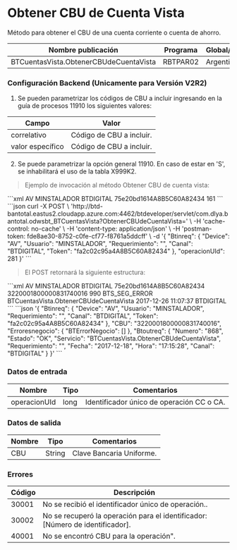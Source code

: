 # Obtener CBU de Cuenta Vista 

Método para obtener el CBU de una cuenta corriente o cuenta de ahorro. 

Nombre publicación | Programa | Global/País 
--------- | ----------- | ----------- 
BTCuentasVista.ObtenerCBUdeCuentaVista | RBTPAR02 | Argentina 

### Configuración Backend (Unicamente para Versión V2R2) 

1) Se pueden parametrizar los códigos de CBU a incluir ingresando en la guía de procesos 11910 los siguientes valores: 

Campo | Valor 
--------- | -----------  
correlativo | Código de CBU a incluir. 
valor específico | Código de CBU a incluir. 

2) Se puede parametrizar la opción general 11910. En caso de estar en 'S', se inhabilitará el uso de la tabla X999K2. 

> Ejemplo de invocación al método Obtener CBU de cuenta vista: 

<code-group> 
<code-block title="XML" active> 
```xml 
<soapenv:Envelope xmlns:soapenv="http://schemas.xmlsoap.org/soap/envelope/" xmlns:bts="http://uy.com.dlya.bantotal/BTSOA/"> 
   <soapenv:Header/> 
   <soapenv:Body> 
      <bts:BTCuentasVista.ObtenerCBUdeCuentaVista> 
         <bts:Btinreq> 
            <bts:Device>AV</bts:Device> 
            <bts:Usuario>MINSTALADOR</bts:Usuario> 
            <bts:Requerimiento/> 
            <bts:Canal>BTDIGITAL</bts:Canal> 
            <bts:Token>75e20bd1614A8B5C60A82434</bts:Token> 
         </bts:Btinreq> 
         <bts:operacionUId>161</bts:operacionUId> 
      </bts:BTCuentasVista.ObtenerCBUdeCuentaVista> 
   </soapenv:Body> 
</soapenv:Envelope> 
``` 
</code-block> 

<code-block title="JSON"> 
```json 
curl -X POST \ 
  'http://btd-bantotal.eastus2.cloudapp.azure.com:4462/btdeveloper/servlet/com.dlya.bantotal.odwsbt_BTCuentasVista?ObtenerCBUdeCuentaVista=' \ 
  -H 'cache-control: no-cache' \ 
  -H 'content-type: application/json' \ 
  -H 'postman-token: fde8ae30-8752-c0fe-cf77-f8761a5ddcff' \ 
  -d '{ 
	"Btinreq": { 
		"Device": "AV", 
		"Usuario": "MINSTALADOR", 
		"Requerimiento": "", 
		"Canal": "BTDIGITAL", 
		"Token": "fa2c02c95a4A8B5C60A82434" 
	}, 
    "operacionUId": 281 
}' 
``` 
</code-block> 
</code-group> 

> El POST retornará la siguiente estructura: 

<code-group> 
<code-block title="XML" active> 
```xml 
<SOAP-ENV:Envelope xmlns:SOAP-ENV="http://schemas.xmlsoap.org/soap/envelope/" xmlns:xsd="http://www.w3.org/2001/XMLSchema" xmlns:SOAP-ENC="http://schemas.xmlsoap.org/soap/encoding/" xmlns:xsi="http://www.w3.org/2001/XMLSchema-instance"> 
   <SOAP-ENV:Body> 
      <BTCuentasVista.ObtenerCBUdeCuentaVistaResponse xmlns="http://uy.com.dlya.bantotal/BTSOA/"> 
         <Btinreq> 
            <Device>AV</Device> 
            <Usuario>MINSTALADOR</Usuario> 
            <Requerimiento/> 
            <Canal>BTDIGITAL</Canal> 
            <Token>75e20bd1614A8B5C60A82434</Token> 
         </Btinreq> 
         <CBU>3220001800000831740016</CBU> 
         <Erroresnegocio></Erroresnegocio> 
         <Btoutreq> 
            <Numero>990</Numero> 
            <Estado>BTS_SEG_ERROR</Estado> 
            <Servicio>BTCuentasVista.ObtenerCBUdeCuentaVista</Servicio> 
            <Fecha>2017-12-26</Fecha> 
            <Requerimiento/> 
            <Hora>11:07:37</Hora> 
            <Canal>BTDIGITAL</Canal> 
         </Btoutreq> 
      </BTCuentasVista.ObtenerCBUdeCuentaVistaResponse> 
   </SOAP-ENV:Body> 
</SOAP-ENV:Envelope> 
``` 
</code-block> 

<code-block title="JSON"> 
```json 
'{ 
	"Btinreq": { 
		"Device": "AV", 
		"Usuario": "MINSTALADOR", 
		"Requerimiento": "", 
		"Canal": "BTDIGITAL", 
		"Token": "fa2c02c95a4A8B5C60A82434" 
	}, 
    "CBU": "3220001800000831740016", 
    "Erroresnegocio": { 
        "BTErrorNegocio": [] 
    }, 
    "Btoutreq": { 
        "Numero": "868", 
        "Estado": "OK", 
        "Servicio": "BTCuentasVista.ObtenerCBUdeCuentaVista", 
        "Requerimiento": "", 
        "Fecha": "2017-12-18", 
        "Hora": "17:15:28", 
        "Canal": "BTDIGITAL" 
    } 
}' 
``` 
</code-block> 
</code-group> 

### Datos de entrada 

Nombre | Tipo | Comentarios 
--------- | ----------- | ----------- 
operacionUId |long | Identificador único de operación CC o CA. 

### Datos de salida 

Nombre | Tipo | Comentarios 
--------- | ----------- | ----------- 
CBU | String | Clave Bancaria Uniforme. 

### Errores 

Código | Descripción 
--------- | ----------- 
30001 | No se recibió el identificador único de operación.. 
30002 | No se recuperó la operación para el identificador: [Número de identificador]. 
40001 | No se encontró CBU para la operación". 

 
